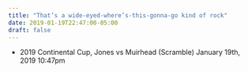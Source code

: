 ```yaml
---
title: "That’s a wide-eyed-where’s-this-gonna-go kind of rock"
date: 2019-01-19T22:47:00-05:00
draft: false
---
```

- 2019 Continental Cup, Jones vs Muirhead (Scramble) January 19th, 2019 10:47pm